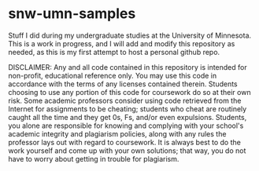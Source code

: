 snw-umn-samples
===============

Stuff I did during my undergraduate studies at the University of Minnesota. This is a work in progress, and I will add and modify this repository as needed, as this is my first attempt to host a personal github repo.

DISCLAIMER: Any and all code contained in this repository is intended for non-profit, educational reference only. You may use this code in accordance with the terms of any licenses contained therein. Students choosing to use any portion of this code for coursework do so at their own risk. Some academic professors consider using code retrieved from the Internet for assignments to be cheating; students who cheat are routinely caught all the time and they get 0s, Fs, and/or even expulsions. Students, you alone are responsible for knowing and complying with your school's academic integrity and plagiarism policies, along with any rules the professor lays out with regard to coursework. It is always best to do the work yourself and come up with your own solutions; that way, you do not have to worry about getting in trouble for plagiarism.


